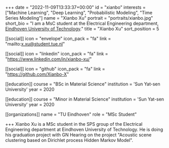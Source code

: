 +++
date = "2022-11-09T13:33:37+00:00"
id = "xianbo"
interests = ["Machine Learning", "Deep Learning", "Probabilistic Modeling", "Time Series Modeling"]
name = "Xianbo Xu"
portrait = "portraits/xianbo.jpg"
short_bio = "I am a MsC student at the Electrical Engineering department, [Eindhoven University of Technology](https://www.tue.nl/en/)."
title = "Xianbo Xu"
sort_position = 5

[[social]]
    icon = "envelope"
    icon_pack = "fa"
    link = "mailto:x.xu@student.tue.nl"

[[social]]
    icon = "linkedin"
    icon_pack = "fa"
    link = "https://www.linkedin.com/in/xianbo-xu/"

[[social]]
    icon = "github"
    icon_pack = "fa"
    link = "https://github.com/Xianbo-X"

[[education]]
    course = "BSc in Material Science"
    institution = 'Sun Yat-sen University'
    year = 2020

[[education]]
    course = "Minor in Material Science"
    institution = 'Sun Yat-sen University'
    year = 2020

[[organizations]]
    name = "TU Eindhoven"
    role = "MSc Student"

+++
Xianbo Xu is a MSc student in the SPS group of the Electrical Engineering department at Eindhoven University of Technology. He is doing his graduation project with GN Hearing on the project "Acoustic scene clustering based on Dirichlet process Hidden Markov Model".
